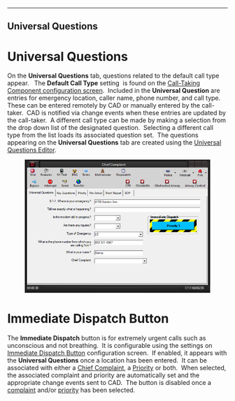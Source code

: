   -------------------------
  **Universal Questions**
  -------------------------

# Universal Questions

On the **Universal Questions** tab, questions related to the default
call type appear.   The **Default Call Type** setting  is found on the
[Call-Taking Component configuration screen](<Call-Taking Component Settings.md>).  Included in the
**Universal Question** are entries for emergency location, caller name,
phone number, and call type.  These can be entered remotely by CAD or
manually entered by the call-taker.  CAD is notified via change events
when these entries are updated by the call-taker.  A different call type
can be made by making a selection from the drop down list of the
designated question.  Selecting a different call type from the list
loads its associated question set.  The questions appearing on the
**Universal Questions** tab are created using the [Universal Questions
Editor](<General Questions Editor.md>).

<figure><img src=".gitbook/assets/All Caller Questions_files/image001.png" alt=""><figcaption></figcaption></figure> 

# Immediate Dispatch Button

The **Immediate Dispatch** button is for extremely urgent calls such as
unconscious and not breathing.  It is configurable using the settings on
[Immediate Dispatch
Button](<Immediate Dispatch Button Settings.md>) configuration
screen.  If enabled, it appears with the **Universal Questions** once a
location has been entered.  It can be associated with either a [Chief
Complaint](<General Questions.md>), a [Priority](<Priorities.md>) or
both.  When selected, the associated complaint and priority are
automatically set and the appropriate change events sent to CAD.  The
button is disabled once a [complaint](<General Questions.md>) and/or
[priority](<Priorities.md>) has been selected.
